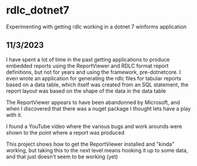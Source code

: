 # rdlc_dotnet7
Experimenting with getting rdlc working in a dotnet 7 winforms application

11/3/2023
---------
I have spent a lot of time in the past getting applications to produce embedded reports using the ReportViewer and RDLC format report definitions, 
but not for years and using the framework, pre-dotnetcore.  I even wrote an application for generating the rdlc files for tabular reports based on 
a data table, which itself was created from an SQL statement, the report layout was based on the shape of the data in the data table

The ReportViewer appears to have been abandonned by Microsoft, and when I discovered that there was a nuget package I thought lets have a play with it.

I found a YouTube video where the various bugs and work arounds were shown to the point where a report was produced

This project shows how to get the ReportViewer installed and "kinda" working, but taking this to the next level means hooking it up to some data, and 
that just doesn't seem to be working (yet)
